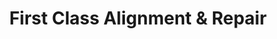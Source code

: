 ---
title: "First Class Alignment & Repair"
url: /middletown/first-class-alignment-and-repair/
shop: car repair
---